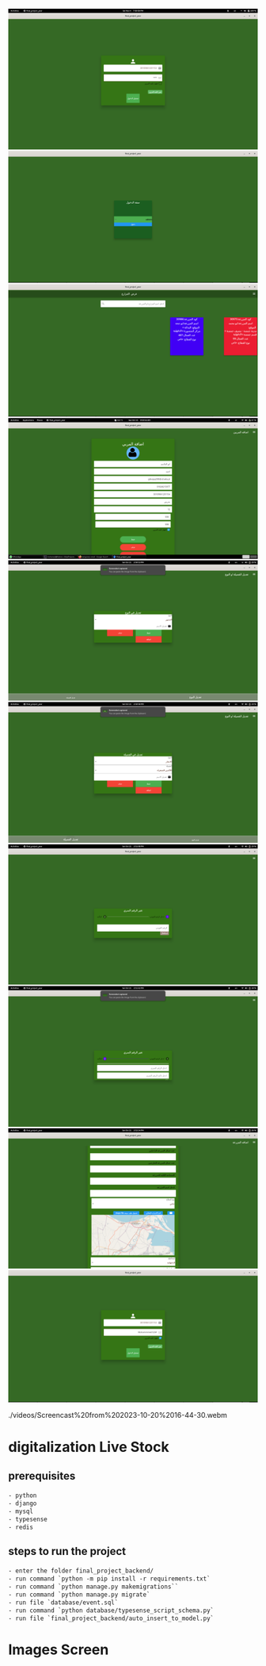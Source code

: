 ![plot](./imageScreenshoot/Screenshot.png)
![plot](./imageScreenshoot/Screenshot%20from%202023-10-14%2011-48-25.png)
![plot](./imageScreenshoot/Screenshot%20from%202023-10-14%2011-48-42.png)
![plot](./imageScreenshoot/Screenshot%20from%202023-10-15%2009-50-20.png)
![plot](./imageScreenshoot/Screenshot%20from%202023-10-21%2014-50-55.png)
![plot](./imageScreenshoot/Screenshot%20from%202023-10-21%2014-51-00.png)
![plot](./imageScreenshoot/Screenshot%20from%202023-10-21%2014-51-10.png)
![plot](./imageScreenshoot/Screenshot%20from%202023-10-21%2014-51-44.png)
![plot](./imageScreenshoot/Screenshot%20from%202023-10-21%2014-52-36.png)
![plot](./imageScreenshoot/Screenshot1.png)

./videos/Screencast%20from%202023-10-20%2016-44-30.webm
# digitalization Live Stock

##  prerequisites
    - python
    - django
    - mysql
    - typesense
    - redis
## steps to run the project 
    - enter the folder final_project_backend/
    - run command `python -m pip install -r requirements.txt`
    - run command `python manage.py makemigrations``
    - run command `python manage.py migrate`
    - run file `database/event.sql`
    - run command `python database/typesense_script_schema.py`
    - run file `final_project_backend/auto_insert_to_model.py`
# Images Screen

